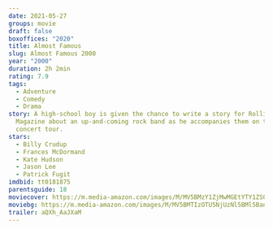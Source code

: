 ```yaml
---
date: 2021-05-27
groups: movie
draft: false
boxoffices: "2020"
title: Almost Famous
slug: Almost Famous 2000
year: "2000"
duration: 2h 2min
rating: 7.9
tags:
  - Adventure
  - Comedy
  - Drama
story: A high-school boy is given the chance to write a story for Rolling Stone
  Magazine about an up-and-coming rock band as he accompanies them on their
  concert tour.
stars:
  - Billy Crudup
  - Frances McDormand
  - Kate Hudson
  - Jason Lee
  - Patrick Fugit
imdbid: tt0181875
parentsguide: 18
moviecover: https://m.media-amazon.com/images/M/MV5BMzY1ZjMwMGEtYTY1ZS00ZDllLTk0ZmUtYzA3ZTA4NmYwNGNkXkEyXkFqcGdeQXVyNDk3NzU2MTQ@._V1_FMjpg_UX1265_.jpg
moviebg: https://m.media-amazon.com/images/M/MV5BMTIzOTU5NjUzNl5BMl5BanBnXkFtZTYwNzY5Njc3._V1_FMjpg_UX650_.jpg
trailer: aQXh_AaJXaM
---
```

